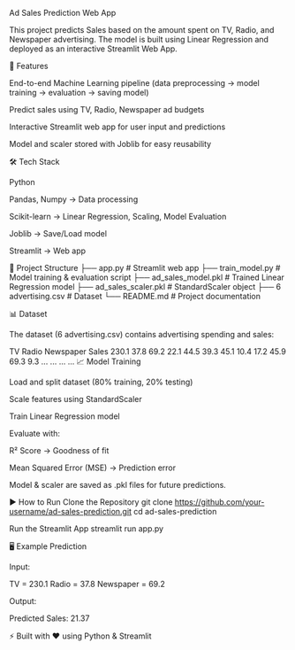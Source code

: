 Ad Sales Prediction Web App

This project predicts Sales based on the amount spent on TV, Radio, and Newspaper advertising.
The model is built using Linear Regression and deployed as an interactive Streamlit Web App.

🚀 Features

End-to-end Machine Learning pipeline (data preprocessing → model training → evaluation → saving model)

Predict sales using TV, Radio, Newspaper ad budgets

Interactive Streamlit web app for user input and predictions

Model and scaler stored with Joblib for easy reusability

🛠️ Tech Stack

Python

Pandas, Numpy → Data processing

Scikit-learn → Linear Regression, Scaling, Model Evaluation

Joblib → Save/Load model

Streamlit → Web app

📂 Project Structure
├── app.py                  # Streamlit web app
├── train_model.py          # Model training & evaluation script
├── ad_sales_model.pkl      # Trained Linear Regression model
├── ad_sales_scaler.pkl     # StandardScaler object
├── 6 advertising.csv       # Dataset
└── README.md               # Project documentation

📊 Dataset

The dataset (6 advertising.csv) contains advertising spending and sales:

TV	Radio	Newspaper	Sales
230.1	37.8	69.2	22.1
44.5	39.3	45.1	10.4
17.2	45.9	69.3	9.3
...	...	...	...
📈 Model Training

Load and split dataset (80% training, 20% testing)

Scale features using StandardScaler

Train Linear Regression model

Evaluate with:

R² Score → Goodness of fit

Mean Squared Error (MSE) → Prediction error

Model & scaler are saved as .pkl files for future predictions.

▶️ How to Run
Clone the Repository
git clone https://github.com/your-username/ad-sales-prediction.git
cd ad-sales-prediction


Run the Streamlit App
streamlit run app.py

🖥️ Example Prediction

Input:

TV = 230.1
Radio = 37.8
Newspaper = 69.2


Output:

Predicted Sales: 21.37


⚡ Built with ❤️ using Python & Streamlit
